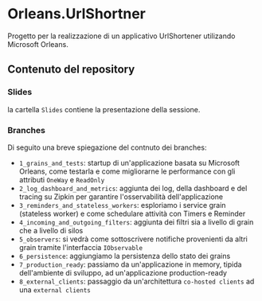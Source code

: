 ﻿# Orleans.UrlShortner

Progetto per la realizzazione di un applicativo UrlShortener utilizando Microsoft Orleans.

## Contenuto del repository

### Slides
la cartella `Slides` contiene la presentazione della sessione.

### Branches
Di seguito una breve spiegazione del contnuto dei branches:

- `1_grains_and_tests`: startup di un'applicazione basata su Microsoft Orleans, come testarla e come migliorarne le performance con gli attributi `OneWay` e `ReadOnly`
- `2_log_dashboard_and_metrics`: aggiunta dei log, della dashboard e del tracing su Zipkin per garantire l'osservabilità dell'applicazione
- `3_reminders_and_stateless_workers`: esploriamo i service grain (stateless worker) e come schedulare attività con Timers e Reminder
- `4_incoming_and_outgoing_filters`: aggiunta dei filtri sia a livello di grain che a livello di silos
- `5_observers`: si vedrà come sottoscrivere notifiche provenienti da altri grain tramite l'interfaccia `IObservable`
- `6_persistence`: aggiungiamo la persistenza dello stato dei grains
- `7_production_ready`: passiamo da un'applicazione in memory, tipida dell'ambiente di sviluppo, ad un'applicazione production-ready
- `8_external_clients`: passaggio da un'architettura `co-hosted clients` ad una `external clients`

